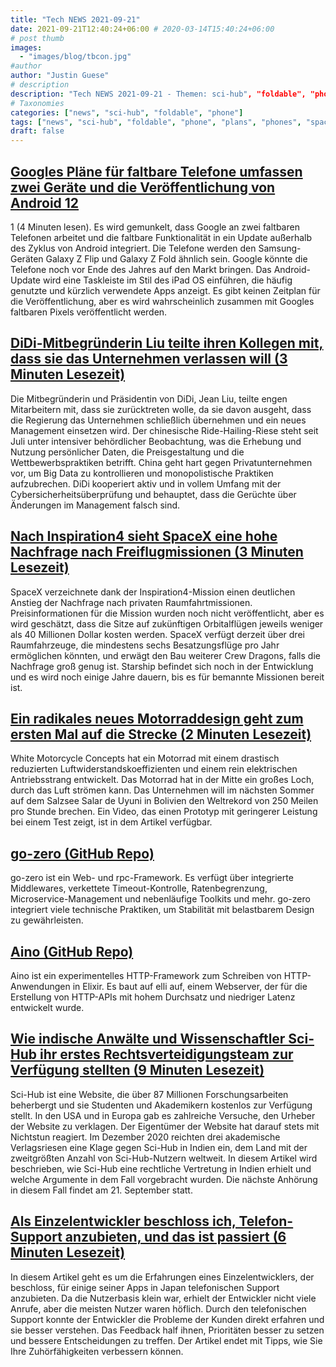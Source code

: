 ```yaml
---
title: "Tech NEWS 2021-09-21"
date: 2021-09-21T12:40:24+06:00 # 2020-03-14T15:40:24+06:00
# post thumb
images:
  - "images/blog/tbcon.jpg"
#author
author: "Justin Guese"
# description
description: "Tech NEWS 2021-09-21 - Themen: sci-hub", "foldable", "phone"
# Taxonomies
categories: ["news", "sci-hub", "foldable", "phone"]
tags: ["news", "sci-hub", "foldable", "phone", "plans", "phones", "spacex"]
draft: false
---
```


## [Googles Pläne für faltbare Telefone umfassen zwei Geräte und die Veröffentlichung von Android 12](https://arstechnica.com/gadgets/2021/09/googles-foldable-phone-plans-include-two-devices-android-12-1-release/)

1 (4 Minuten lesen). Es wird gemunkelt, dass Google an zwei faltbaren Telefonen arbeitet und die faltbare Funktionalität in ein Update außerhalb des Zyklus von Android integriert. Die Telefone werden den Samsung-Geräten Galaxy Z Flip und Galaxy Z Fold ähnlich sein. Google könnte die Telefone noch vor Ende des Jahres auf den Markt bringen. Das Android-Update wird eine Taskleiste im Stil des iPad OS einführen, die häufig genutzte und kürzlich verwendete Apps anzeigt. Es gibt keinen Zeitplan für die Veröffentlichung, aber es wird wahrscheinlich zusammen mit Googles faltbaren Pixels veröffentlicht werden.

## [DiDi-Mitbegründerin Liu teilte ihren Kollegen mit, dass sie das Unternehmen verlassen will (3 Minuten Lesezeit)](https://www.aljazeera.com/economy/2021/9/20/didi-cofounder-liu-told-associates-she-plans-to-step-down-sources)

 Die Mitbegründerin und Präsidentin von DiDi, Jean Liu, teilte engen Mitarbeitern mit, dass sie zurücktreten wolle, da sie davon ausgeht, dass die Regierung das Unternehmen schließlich übernehmen und ein neues Management einsetzen wird. Der chinesische Ride-Hailing-Riese steht seit Juli unter intensiver behördlicher Beobachtung, was die Erhebung und Nutzung persönlicher Daten, die Preisgestaltung und die Wettbewerbspraktiken betrifft. China geht hart gegen Privatunternehmen vor, um Big Data zu kontrollieren und monopolistische Praktiken aufzubrechen. DiDi kooperiert aktiv und in vollem Umfang mit der Cybersicherheitsüberprüfung und behauptet, dass die Gerüchte über Änderungen im Management falsch sind.

## [Nach Inspiration4 sieht SpaceX eine hohe Nachfrage nach Freiflugmissionen (3 Minuten Lesezeit)](https://arstechnica.com/science/2021/09/after-inspiration4-spacex-sees-high-demand-for-free-flyer-missions/)

 SpaceX verzeichnete dank der Inspiration4-Mission einen deutlichen Anstieg der Nachfrage nach privaten Raumfahrtmissionen. Preisinformationen für die Mission wurden noch nicht veröffentlicht, aber es wird geschätzt, dass die Sitze auf zukünftigen Orbitalflügen jeweils weniger als 40 Millionen Dollar kosten werden. SpaceX verfügt derzeit über drei Raumfahrzeuge, die mindestens sechs Besatzungsflüge pro Jahr ermöglichen könnten, und erwägt den Bau weiterer Crew Dragons, falls die Nachfrage groß genug ist. Starship befindet sich noch in der Entwicklung und es wird noch einige Jahre dauern, bis es für bemannte Missionen bereit ist.

## [Ein radikales neues Motorraddesign geht zum ersten Mal auf die Strecke (2 Minuten Lesezeit)](https://interestingengineering.com/a-radical-new-motorcycle-design-hit-the-tracks-for-the-first-time)

 White Motorcycle Concepts hat ein Motorrad mit einem drastisch reduzierten Luftwiderstandskoeffizienten und einem rein elektrischen Antriebsstrang entwickelt. Das Motorrad hat in der Mitte ein großes Loch, durch das Luft strömen kann. Das Unternehmen will im nächsten Sommer auf dem Salzsee Salar de Uyuni in Bolivien den Weltrekord von 250 Meilen pro Stunde brechen. Ein Video, das einen Prototyp mit geringerer Leistung bei einem Test zeigt, ist in dem Artikel verfügbar.

## [go-zero (GitHub Repo)](https://github.com/zeromicro/go-zero)

 go-zero ist ein Web- und rpc-Framework. Es verfügt über integrierte Middlewares, verkettete Timeout-Kontrolle, Ratenbegrenzung, Microservice-Management und nebenläufige Toolkits und mehr. go-zero integriert viele technische Praktiken, um Stabilität mit belastbarem Design zu gewährleisten.

## [Aino (GitHub Repo)](https://github.com/oestrich/aino)

 Aino ist ein experimentelles HTTP-Framework zum Schreiben von HTTP-Anwendungen in Elixir. Es baut auf elli auf, einem Webserver, der für die Erstellung von HTTP-APIs mit hohem Durchsatz und niedriger Latenz entwickelt wurde.

## [Wie indische Anwälte und Wissenschaftler Sci-Hub ihr erstes Rechtsverteidigungsteam zur Verfügung stellten (9 Minuten Lesezeit)](https://news.careers360.com/sci-hub-scihub-libgen-alexandra-elbakyan-lawsuit-india-delhi-high-court-du-sol-delhi-university-iiser-jnu-mit-iit-science-research-elsevier)

 Sci-Hub ist eine Website, die über 87 Millionen Forschungsarbeiten beherbergt und sie Studenten und Akademikern kostenlos zur Verfügung stellt. In den USA und in Europa gab es zahlreiche Versuche, den Urheber der Website zu verklagen. Der Eigentümer der Website hat darauf stets mit Nichtstun reagiert. Im Dezember 2020 reichten drei akademische Verlagsriesen eine Klage gegen Sci-Hub in Indien ein, dem Land mit der zweitgrößten Anzahl von Sci-Hub-Nutzern weltweit. In diesem Artikel wird beschrieben, wie Sci-Hub eine rechtliche Vertretung in Indien erhielt und welche Argumente in dem Fall vorgebracht wurden. Die nächste Anhörung in diesem Fall findet am 21. September statt.

## [Als Einzelentwickler beschloss ich, Telefon-Support anzubieten, und das ist passiert (6 Minuten Lesezeit)](http://plumshell.com/2017/11/30/as-a-solo-app-developer-i-decided-to-offer-phone-support-and-this-is-what-happened/)

 In diesem Artikel geht es um die Erfahrungen eines Einzelentwicklers, der beschloss, für einige seiner Apps in Japan telefonischen Support anzubieten. Da die Nutzerbasis klein war, erhielt der Entwickler nicht viele Anrufe, aber die meisten Nutzer waren höflich. Durch den telefonischen Support konnte der Entwickler die Probleme der Kunden direkt erfahren und sie besser verstehen. Das Feedback half ihnen, Prioritäten besser zu setzen und bessere Entscheidungen zu treffen. Der Artikel endet mit Tipps, wie Sie Ihre Zuhörfähigkeiten verbessern können.

